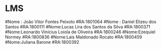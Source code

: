 # LMS
#Nome : João Vitor Fontes Peixoto
#RA:1801064
#Nome : Daniel Elizeu dos Santos
#RA:1800111
#Nome:Lucas Lira dos Santos da Silva
#RA:1800371
#Nome:Leonardo Vinícius Loiola de Oliveira
#RA:1800246
#Nome:Ezequiel Normey
#RA:1800836
#Nome:Lais Maldonado Rocato
#RA:1800459
#Nome:Juliana Barone
#RA:1800392
